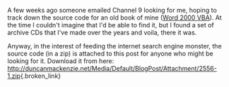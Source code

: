 A few weeks ago someone emailed Channel 9 looking for me, hoping to track down the source code for an old book of mine ([Word 2000 VBA](http://www.amazon.com/Word-2000-VBA-Programmers-Reference/dp/1861002556/ref=sr_1_2?ie=UTF8&qid=1310972502&sr=8-2)). At the time I couldn't imagine that I'd be able to find it, but I found a set of archive CDs that I've made over the years and voila, there it was.

Anyway, in the interest of feeding the internet search engine monster, the source code (in a zip) is attached to this post for anyone who might be looking for it. Download it from here: <http://duncanmackenzie.net/Media/Default/BlogPost/Attachment/2556-1.zip>{.broken_link}

 